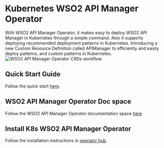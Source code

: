 # Kubernetes WSO2 API Manager Operator

With WSO2 API Manager Operator, it makes easy to deploy WSO2 API Manager in Kubernetes through a simple command. Also it supports deploying recommended deployment patterns in Kubernetes. Introducing a new Custom Resource Definition called APIManager to efficiently and easily deploy patterns, and custom patterns in Kubernetes.
![WSO2 API Manager Operator CRDs workflow]({{base_path}}/assets/img/learn/kubernetes-operators/wso2am-operator-crds-workflow.png)
 
## Quick Start Guide
Follow the quick start [here](https://github.com/wso2/k8s-wso2am-operator/tree/v1.0.0#quick-start-guide).

## WSO2 API Manager Operator Doc space
Follow the WSO2 API Manager Operator documentation space [here](https://github.com/wso2/k8s-wso2am-operator/tree/v1.0.0/docs)
 
## Install K8s WSO2 API Manager Operator
Follow the installation instructions in [operator hub](https://operatorhub.io/operator/wso2am-operator).